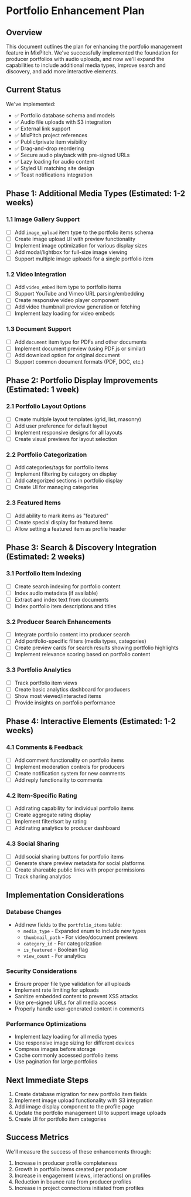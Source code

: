 # Portfolio Enhancement Plan

## Overview
This document outlines the plan for enhancing the portfolio management feature in MixPitch. We've successfully implemented the foundation for producer portfolios with audio uploads, and now we'll expand the capabilities to include additional media types, improve search and discovery, and add more interactive elements.

## Current Status
We've implemented:
- ✅ Portfolio database schema and models
- ✅ Audio file uploads with S3 integration
- ✅ External link support
- ✅ MixPitch project references
- ✅ Public/private item visibility
- ✅ Drag-and-drop reordering
- ✅ Secure audio playback with pre-signed URLs
- ✅ Lazy loading for audio content
- ✅ Styled UI matching site design
- ✅ Toast notifications integration

## Phase 1: Additional Media Types (Estimated: 1-2 weeks)

### 1.1 Image Gallery Support
- [ ] Add `image_upload` item type to the portfolio items schema
- [ ] Create image upload UI with preview functionality
- [ ] Implement image optimization for various display sizes
- [ ] Add modal/lightbox for full-size image viewing
- [ ] Support multiple image uploads for a single portfolio item

### 1.2 Video Integration
- [ ] Add `video_embed` item type to portfolio items
- [ ] Support YouTube and Vimeo URL parsing/embedding
- [ ] Create responsive video player component
- [ ] Add video thumbnail preview generation or fetching
- [ ] Implement lazy loading for video embeds

### 1.3 Document Support
- [ ] Add `document` item type for PDFs and other documents
- [ ] Implement document preview (using PDF.js or similar)
- [ ] Add download option for original document
- [ ] Support common document formats (PDF, DOC, etc.)

## Phase 2: Portfolio Display Improvements (Estimated: 1 week)

### 2.1 Portfolio Layout Options
- [ ] Create multiple layout templates (grid, list, masonry)
- [ ] Add user preference for default layout
- [ ] Implement responsive designs for all layouts
- [ ] Create visual previews for layout selection

### 2.2 Portfolio Categorization
- [ ] Add categories/tags for portfolio items
- [ ] Implement filtering by category on display
- [ ] Add categorized sections in portfolio display
- [ ] Create UI for managing categories

### 2.3 Featured Items
- [ ] Add ability to mark items as "featured"
- [ ] Create special display for featured items
- [ ] Allow setting a featured item as profile header

## Phase 3: Search & Discovery Integration (Estimated: 2 weeks)

### 3.1 Portfolio Item Indexing
- [ ] Create search indexing for portfolio content
- [ ] Index audio metadata (if available)
- [ ] Extract and index text from documents
- [ ] Index portfolio item descriptions and titles

### 3.2 Producer Search Enhancements
- [ ] Integrate portfolio content into producer search
- [ ] Add portfolio-specific filters (media types, categories)
- [ ] Create preview cards for search results showing portfolio highlights
- [ ] Implement relevance scoring based on portfolio content

### 3.3 Portfolio Analytics
- [ ] Track portfolio item views
- [ ] Create basic analytics dashboard for producers
- [ ] Show most viewed/interacted items
- [ ] Provide insights on portfolio performance

## Phase 4: Interactive Elements (Estimated: 1-2 weeks)

### 4.1 Comments & Feedback
- [ ] Add comment functionality on portfolio items
- [ ] Implement moderation controls for producers
- [ ] Create notification system for new comments
- [ ] Add reply functionality to comments

### 4.2 Item-Specific Rating
- [ ] Add rating capability for individual portfolio items
- [ ] Create aggregate rating display
- [ ] Implement filter/sort by rating
- [ ] Add rating analytics to producer dashboard

### 4.3 Social Sharing
- [ ] Add social sharing buttons for portfolio items
- [ ] Generate share preview metadata for social platforms
- [ ] Create shareable public links with proper permissions
- [ ] Track sharing analytics

## Implementation Considerations

### Database Changes
- Add new fields to the `portfolio_items` table:
  - `media_type` - Expanded enum to include new types
  - `thumbnail_path` - For video/document previews
  - `category_id` - For categorization
  - `is_featured` - Boolean flag
  - `view_count` - For analytics

### Security Considerations
- Ensure proper file type validation for all uploads
- Implement rate limiting for uploads
- Sanitize embedded content to prevent XSS attacks
- Use pre-signed URLs for all media access
- Properly handle user-generated content in comments

### Performance Optimizations
- Implement lazy loading for all media types
- Use responsive image sizing for different devices
- Compress images before storage
- Cache commonly accessed portfolio items
- Use pagination for large portfolios

## Next Immediate Steps

1. Create database migration for new portfolio item fields
2. Implement image upload functionality with S3 integration
3. Add image display component to the profile page
4. Update the portfolio management UI to support image uploads
5. Create UI for portfolio item categories

## Success Metrics

We'll measure the success of these enhancements through:
1. Increase in producer profile completeness
2. Growth in portfolio items created per producer
3. Increase in engagement (views, interactions) on profiles
4. Reduction in bounce rate from producer profiles
5. Increase in project connections initiated from profiles 